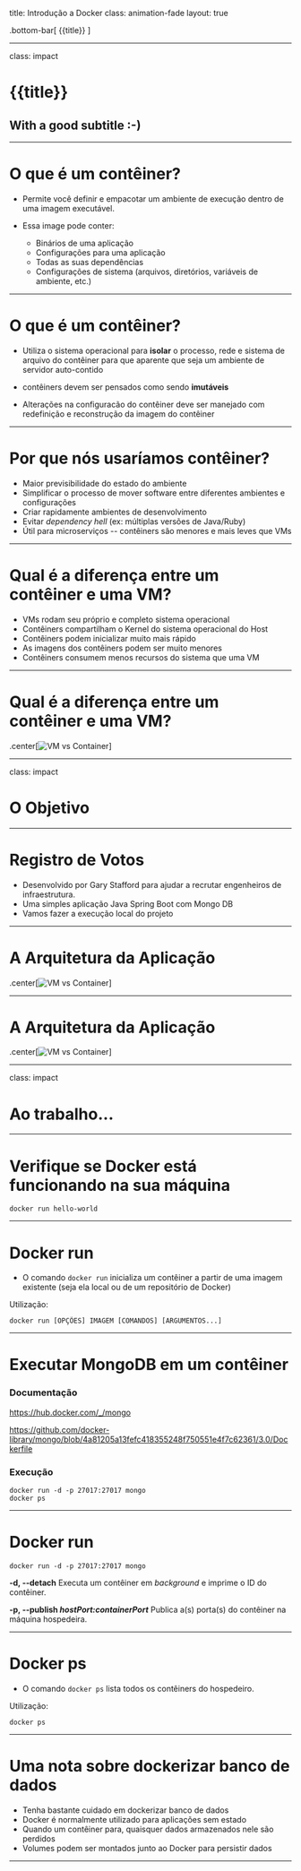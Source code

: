 title: Introdução a Docker
class: animation-fade
layout: true

<!-- This slide will serve as the base layout for all your slides -->
.bottom-bar[
  {{title}}
]

---

class: impact

# {{title}}
## With a good subtitle :-)

---

# O que é um contêiner?

* Permite você definir e empacotar um ambiente de execução dentro de uma imagem executável.

* Essa image pode conter:
  * Binários de uma aplicação
  * Configurações para uma aplicação
  * Todas as suas dependências
  * Configurações de sistema (arquivos, diretórios, variáveis de ambiente, etc.)

---

# O que é um contêiner?

* Utiliza o sistema operacional para **isolar** o processo, rede e sistema de arquivo do contêiner para que aparente que seja um ambiente de servidor auto-contido

* contêiners devem ser pensados como sendo **imutáveis**
 * Alterações na configuracão do contêiner deve ser manejado com redefinição e reconstrução da imagem do contêiner

---

# Por que nós usaríamos contêiner?

* Maior previsibilidade do estado do ambiente
* Simplificar o processo de mover software entre diferentes ambientes e configurações
* Criar rapidamente ambientes de desenvolvimento
* Evitar _dependency hell_ (ex: múltiplas versões de Java/Ruby)
* Útil para microserviços -- contêiners são menores e mais leves que VMs

---

# Qual é a diferença entre um contêiner e uma VM?

* VMs rodam seu próprio e completo sistema operacional
* Contêiners compartilham o Kernel do sistema operacional do Host
* Contêiners podem inicializar muito mais rápido
* As imagens dos contêiners podem ser muito menores
* Contêiners consumem menos recursos do sistema que uma VM

---

# Qual é a diferença entre um contêiner e uma VM?

.center[![VM vs Container](./imgs/vmVScontainer.png)]

---

class: impact

# O Objetivo

---

# Registro de Votos

* Desenvolvido por Gary Stafford para ajudar a recrutar engenheiros de infraestrutura.
* Uma simples aplicação Java Spring Boot com Mongo DB
* Vamos fazer a execução local do projeto

---

# A Arquitetura da Aplicação

.center[![VM vs Container](./imgs/arquitetura.png)]

---

# A Arquitetura da Aplicação

.center[![VM vs Container](./imgs/arquitetura2.png)]

---

class: impact

# Ao trabalho...

---

# Verifique se Docker está funcionando na sua máquina 

```shell
docker run hello-world
```

---

# Docker run

* O comando `docker run` inicializa um contêiner a partir de uma imagem existente (seja ela local ou de um repositório de Docker)

Utilização:
```shell
docker run [OPÇÕES] IMAGEM [COMANDOS] [ARGUMENTOS...]
```

---

# Executar MongoDB em um contêiner

### Documentação

https://hub.docker.com/_/mongo

https://github.com/docker-library/mongo/blob/4a81205a13fefc418355248f750551e4f7c62361/3.0/Dockerfile

### Execução

```shell
docker run -d -p 27017:27017 mongo
docker ps
```

---

# Docker run

```shell
docker run -d -p 27017:27017 mongo
```

**-d, --detach**  Executa um contêiner em *background* e imprime o ID do contêiner.

**-p, --publish *hostPort:containerPort*** Publica a(s) porta(s) do contêiner na máquina hospedeira.

---

# Docker ps

* O comando `docker ps` lista todos os contêiners do hospedeiro.

Utilização:
```shell
docker ps
```

---

# Uma nota sobre dockerizar banco de dados

* Tenha bastante cuidado em dockerizar banco de dados
* Docker é normalmente utilizado para aplicações sem estado
* Quando um contêiner para, quaisquer dados armazenados nele são perdidos
* Volumes podem ser montados junto ao Docker para persistir dados

---